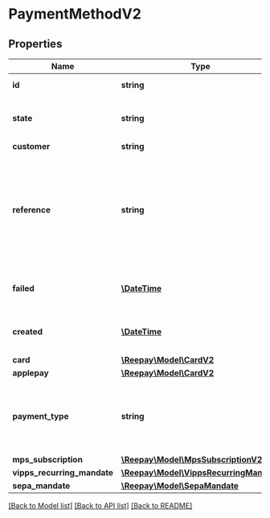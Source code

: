 # PaymentMethodV2

## Properties
Name | Type | Description | Notes
------------ | ------------- | ------------- | -------------
**id** | **string** | Unique id for payment method | 
**state** | **string** | State of the payment method: &#x60;active&#x60;, &#x60;inactivated&#x60;, &#x60;failed&#x60;, &#x60;pending&#x60; or &#x60;deleted&#x60; | 
**customer** | **string** | Customer by handle | 
**reference** | **string** | Optional reference provided when creating the payment method. For payment methods created with Reepay Checkout the reference will correspond to the session id for the Checkout session that created the payment method. | [optional] 
**failed** | [**\DateTime**](\DateTime.md) | Date when the payment method failed. In ISO-8601 extended offset date-time format. | [optional] 
**created** | [**\DateTime**](\DateTime.md) | Date when the payment method was created. In ISO-8601 extended offset date-time format. | 
**card** | [**\Reepay\Model\CardV2**](CardV2.md) |  | [optional] 
**applepay** | [**\Reepay\Model\CardV2**](CardV2.md) |  | [optional] 
**payment_type** | **string** | Payment type for saved payment method, either: &#x60;card&#x60;, &#x60;emv_token&#x60;, &#x60;vipps_recurring&#x60;, &#x60;applepay&#x60;, &#x60;mobilepay_subscriptions&#x60; or &#x60;sepa&#x60; | 
**mps_subscription** | [**\Reepay\Model\MpsSubscriptionV2**](MpsSubscriptionV2.md) |  | [optional] 
**vipps_recurring_mandate** | [**\Reepay\Model\VippsRecurringMandate**](VippsRecurringMandate.md) |  | [optional] 
**sepa_mandate** | [**\Reepay\Model\SepaMandate**](SepaMandate.md) |  | [optional] 

[[Back to Model list]](../../README.md#documentation-for-models) [[Back to API list]](../../README.md#documentation-for-api-endpoints) [[Back to README]](../../README.md)

